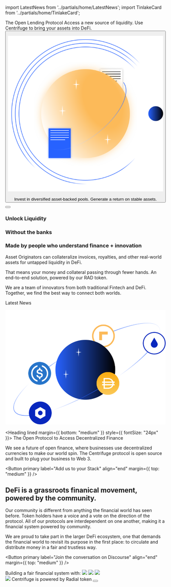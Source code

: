 <!-- Imports -->

import LatestNews from '../partials/home/LatestNews';
import TinlakeCard from '../partials/home/TinlakeCard';

<!-- The Open Lending Protocol -->
<Section>
<Row>
<Col span={4}>
<Heading lined style={{ fontSize: "24px" }}>
The Open Lending Protocol
</Heading>
</Col>
</Row>
<Row>
<Col span={4}>
<Text size="20px" textAlign="center" weight={500} margin={{ bottom: "large" }}>
Access a new source of liquidity. Use Centrifuge to bring your assets into DeFi.
</Text>
<Button primary label="Borrow" />
</Col>
<Col span={4}>

![](../images/home/illustration_1.svg)

</Col>
<Col span={4}>
<Text size="20px" textAlign="center" weight={500} margin={{ bottom: "large" }}>
Invest in diversified asset-backed pools. Generate a return on stable assets.
</Text>
<Button primary label="Lend" />
</Col>
</Row>
</Section>

<!-- Tinlake Release -->
<TinlakeCard heading="See how an open source, asset-backed lending protocol works with our first Dapp">
<Box gap="small">
<Row>
<Col span={4}>

### Unlock Liquidity

</Col>
<Col span={4}>

### Without the banks

</Col>
<Col span={4}>

### Made by people who understand finance + innovation

</Col>
</Row>
<Row>
<Col span={4}>

Asset Originators can collateralize invoices, royalties, and other real-world assets for untapped liquidity in DeFi.

</Col>
<Col span={4}>

That means your money and collateral passing through fewer hands. An end-to-end solution, powered by our RAD token.

</Col>
<Col span={4}>

We are a team of innovators from both traditional Fintech and DeFi. Together, we find the best way to connect both worlds.

</Col>
</Row>
</Box>
</TinlakeCard>

<!-- Latest News -->
<Section>
<Row>
<Col span={4}>
<Heading level={1} lined>
Latest News
</Heading>
</Col>
</Row>
<LatestNews />
</Section>

<!-- The Open Protocol to Access Decentralized Future -->
<Section>
<Row>
<Col span={5}>

![](../images/home/illustration_2.svg)

</Col>
<Col span={1}></Col>
<Col span={6}>

<Heading lined margin={{ bottom: "medium" }} style={{ fontSize: "24px" }}>
The Open Protocol to Access Decentralized Finance
</Heading>

We see a future of open finance, where businesses use decentralized currencies to make our world spin. The Centrifuge protocol is open source and built to plug your business to Web 3.

<Button primary label="Add us to your Stack" align="end" margin={{ top: "medium" }} />

</Col>
</Row>
</Section>

<!-- DeFi is a grassroots finanical movement, powered by the community. -->
<Section>
<Row>
<Col span={6}>

# DeFi is a grassroots finanical movement, powered by the community.

Our community is different from anything the financial world has seen before. Token holders have a voice and a vote on the direction of the protocol. All of our protocols are interdependent on one another, making it a financial system powered by community.

We are proud to take part in the larger DeFi ecosystem, one that demands the financial world to revisit its purpose in the first place: to circulate and distribute money in a fair and trustless way.

<Button primary label="Join the conversation on Discourse" align="end" margin={{ top: "medium" }} />

</Col>
<Col span={1}></Col>
<Col span={5}>
<Box gap="large">
<Text size="20px" textAlign="center">Building a fair financial system with:</Text>
<Image src="../images/home/maker_logo.svg" />
<Image src="../images/home/celo_logo.svg" />
<Image src="../images/home/circle_logo.svg" />
</Box>
</Col>
</Row>
</Section>

<!-- Radial Token -->
<Section>
<Image src="../images/radial-token-logo.svg" margin={{ bottom: "large" }} />
<Heading lined alignSelf="center" margin={{ bottom: "large" }}>Centrifuge is powered by Radial token</Heading>
<Button primary label="Learn about RAD" />
</Section>
